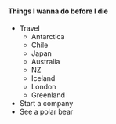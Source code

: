 
#### Things I wanna do before I die

- Travel
	- Antarctica
	- Chile
	- Japan
	- Australia
	- NZ
	- Iceland
	- London
	- Greenland
- Start a company
- See a polar bear
